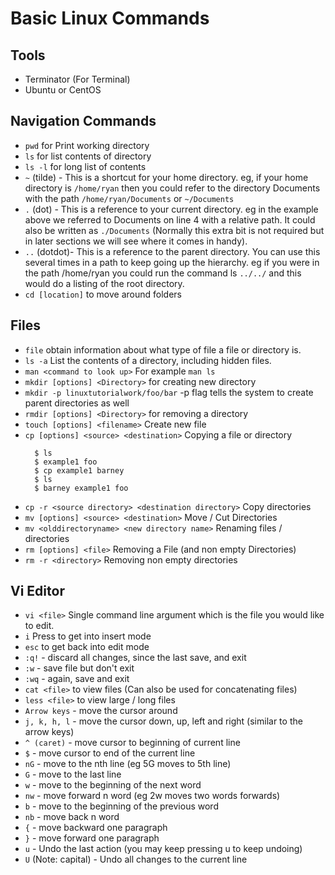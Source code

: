 # Basic Linux Commands

## Tools
* Terminator (For Terminal)
* Ubuntu or CentOS

## Navigation Commands
* `pwd` for Print working directory
* `ls` for list contents of directory
* `ls -l` for long list of contents
* `~` (tilde) - This is a shortcut for your home directory. eg, if your home directory is `/home/ryan` then you could refer to the directory Documents with the path `/home/ryan/Documents` or `~/Documents`
*  `.` (dot) - This is a reference to your current directory. eg in the example above we referred to Documents on line 4 with a relative path. It could also be written as `./Documents` (Normally this extra bit is not required but in later sections we will see where it comes in handy).
* `..` (dotdot)- This is a reference to the parent directory. You can use this several times in a path to keep going up the hierarchy. eg if you were in the path /home/ryan you could run the command ls `../../` and this would do a listing of the root directory.
* `cd [location]` to move around folders

## Files

* `file` obtain information about what type of file a file or directory is.
* `ls -a` List the contents of a directory, including hidden files.
* `man <command to look up>` For example `man ls`
* `mkdir [options] <Directory>` for creating new directory
* `mkdir -p linuxtutorialwork/foo/bar` -p flag tells the system to create parent directories as well
* `rmdir [options] <Directory>` for removing a directory
* `touch [options] <filename>` Create new file
* `cp [options] <source> <destination>` Copying a file or directory
    ```
      $ ls
      $ example1 foo
      $ cp example1 barney
      $ ls
      $ barney example1 foo
    ```
* `cp -r <source directory> <destination directory>` Copy directories
* `mv [options] <source> <destination>` Move / Cut Directories
* `mv <olddirectoryname> <new directory name>` Renaming files / directories
* `rm [options] <file>` Removing a File (and non empty Directories)
* `rm -r <directory>` Removing non empty directories

## Vi Editor

* `vi <file>` Single command line argument which is the file you would like to edit.
* `i` Press to get into insert mode
* `esc` to get back into edit mode
* `:q!` - discard all changes, since the last save, and exit
* `:w` - save file but don't exit
* `:wq` - again, save and exit
* `cat <file>` to view files (Can also be used for concatenating files)
* `less <file>` to view large / long files
* `Arrow keys` - move the cursor around
* `j, k, h, l` - move the cursor down, up, left and right (similar to the arrow keys)
* `^ (caret)` - move cursor to beginning of current line
* `$` - move cursor to end of the current line
* `nG` - move to the nth line (eg 5G moves to 5th line)
* `G` - move to the last line
* `w` - move to the beginning of the next word
* `nw` - move forward n word (eg 2w moves two words forwards)
* `b` - move to the beginning of the previous word
* `nb` - move back n word
* `{` - move backward one paragraph
* `}` - move forward one paragraph
* `u` - Undo the last action (you may keep pressing u to keep undoing)
* `U` (Note: capital) - Undo all changes to the current line


    



